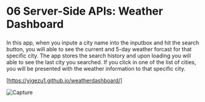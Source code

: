 # 06 Server-Side APIs: Weather Dashboard
###
In this app, when you inpute a city name into the inputbox and hit the search button, you will able to see the current and 5-day weather forcast for that specific city. The app stores the search history and upon loading you will able to see the last city you searched. If you click in one of the list of cities, you will be presented with the weather information to that specific city.

[https://yigezu1.github.io/weatherdashboard/]

![Capture](https://user-images.githubusercontent.com/42190239/93842653-a4807580-fc65-11ea-9fa8-40000022600e.PNG)
